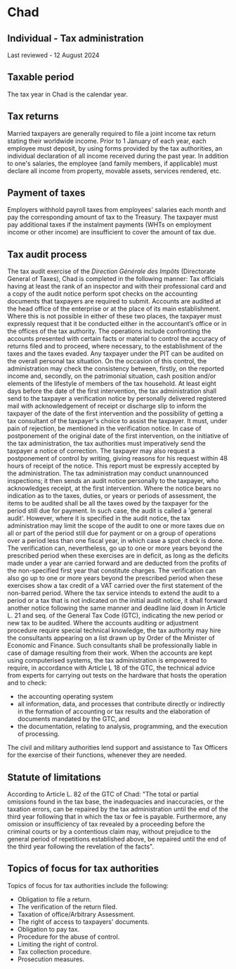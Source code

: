 # Chad
## Individual - Tax administration
Last reviewed - 12 August 2024
## Taxable period
The tax year in Chad is the calendar year.
## Tax returns
Married taxpayers are generally required to file a joint income tax return stating their worldwide income.
Prior to 1 January of each year, each employee must deposit, by using forms provided by the tax authorities, an individual declaration of all income received during the past year.
In addition to one's salaries, the employee (and family members, if applicable) must declare all income from property, movable assets, services rendered, etc.
## Payment of taxes
Employers withhold payroll taxes from employees' salaries each month and pay the corresponding amount of tax to the Treasury.
The taxpayer must pay additional taxes if the instalment payments (WHTs on employment income or other income) are insufficient to cover the amount of tax due.
## Tax audit process
The tax audit exercise of the _Direction Générale des Impôts_ (Directorate General of Taxes), Chad is completed in the following manner:
Tax officials having at least the rank of an inspector and with their professional card and a copy of the audit notice perform spot checks on the accounting documents that taxpayers are required to submit.
Accounts are audited at the head office of the enterprise or at the place of its main establishment. Where this is not possible in either of these two places, the taxpayer must expressly request that it be conducted either in the accountant’s office or in the offices of the tax authority.
The operations include confronting the accounts presented with certain facts or material to control the accuracy of returns filed and to proceed, where necessary, to the establishment of the taxes and the taxes evaded.
Any taxpayer under the PIT can be audited on the overall personal tax situation. On the occasion of this control, the administration may check the consistency between, firstly, on the reported income and, secondly, on the patrimonial situation, cash position and/or elements of the lifestyle of members of the tax household.
At least eight days before the date of the first intervention, the tax administration shall send to the taxpayer a verification notice by personally delivered registered mail with acknowledgement of receipt or discharge slip to inform the taxpayer of the date of the first intervention and the possibility of getting a tax consultant of the taxpayer's choice to assist the taxpayer. It must, under pain of rejection, be mentioned in the verification notice.
In case of postponement of the original date of the first intervention, on the initiative of the tax administration, the tax authorities must imperatively send the taxpayer a notice of correction.
The taxpayer may also request a postponement of control by writing, giving reasons for his request within 48 hours of receipt of the notice. This report must be expressly accepted by the administration.
The tax administration may conduct unannounced inspections; it then sends an audit notice personally to the taxpayer, who acknowledges receipt, at the first intervention.
Where the notice bears no indication as to the taxes, duties, or years or periods of assessment, the items to be audited shall be all the taxes owed by the taxpayer for the period still due for payment. In such case, the audit is called a 'general audit'.
However, where it is specified in the audit notice, the tax administration may limit the scope of the audit to one or more taxes due on all or part of the period still due for payment or on a group of operations over a period less than one fiscal year, in which case a spot check is done.
The verification can, nevertheless, go up to one or more years beyond the prescribed period when these exercises are in deficit, as long as the deficits made under a year are carried forward and are deducted from the profits of the non-specified first year that constitute charges.
The verification can also go up to one or more years beyond the prescribed period when these exercises show a tax credit of a VAT carried over the first statement of the non-barred period.
Where the tax service intends to extend the audit to a period or a tax that is not indicated on the initial audit notice, it shall forward another notice following the same manner and deadline laid down in Article L. 21 and seq. of the General Tax Code (GTC), indicating the new period or new tax to be audited.
Where the accounts auditing or adjustment procedure require special technical knowledge, the tax authority may hire the consultants appearing on a list drawn up by Order of the Minister of Economic and Finance. Such consultants shall be professionally liable in case of damage resulting from their work.
When the accounts are kept using computerised systems, the tax administration is empowered to require, in accordance with Article L 18 of the GTC, the technical advice from experts for carrying out tests on the hardware that hosts the operation and to check:
  * the accounting operating system
  * all information, data, and processes that contribute directly or indirectly in the formation of accounting or tax results and the elaboration of documents mandated by the GTC, and
  * the documentation, relating to analysis, programming, and the execution of processing.


The civil and military authorities lend support and assistance to Tax Officers for the exercise of their functions, whenever they are needed.
## Statute of limitations
According to Article L. 82 of the GTC of Chad:
"The total or partial omissions found in the tax base, the inadequacies and inaccuracies, or the taxation errors, can be repaired by the tax administration until the end of the third year following that in which the tax or fee is payable.
Furthermore, any omission or insufficiency of tax revealed by a proceeding before the criminal courts or by a contentious claim may, without prejudice to the general period of repetitions established above, be repaired until the end of the third year following the revelation of the facts".
## Topics of focus for tax authorities
Topics of focus for tax authorities include the following:
  * Obligation to file a return.
  * The verification of the return filed.
  * Taxation of office/Arbitrary Assessment.
  * The right of access to taxpayers' documents.
  * Obligation to pay tax.
  * Procedure for the abuse of control.
  * Limiting the right of control.
  * Tax collection procedure.
  * Prosecution measures.


